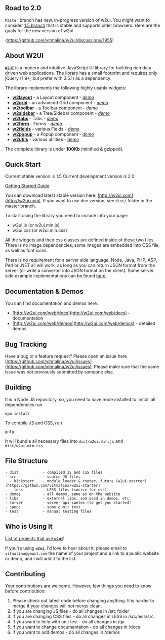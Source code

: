 ## Road to 2.0
`Master` branch has new, in-progress version of w2ui. You might want to consider [1.5 branch](https://github.com/vitmalina/w2ui/tree/w2ui-1.5) that is stable and supports older browsers. Here are the goals for the new version of w2ui.

(https://github.com/vitmalina/w2ui/discussions/1955)

## About W2UI

**[`W2UI`](http://w2ui.com)** is a modern and intuitive JavaScript UI library for building rich data-driven web applications. The library has
a small footprint and requires only jQuery (1.9+, but prefer with 3.5.1) as a dependency.

The library implements the following highly usable widgets:

* **[w2layout](http://w2ui.com/web/docs/1.5/layout)** - a Layout component - *[demo](http://w2ui.com/web/demo/layout)*
* **[w2grid](http://w2ui.com/web/docs/1.5/layout/grid)** - an advanced Grid component - *[demo](http://w2ui.com/web/demo/grid)*
* **[w2toolbar](http://w2ui.com/web/docs/1.5/toolbar)** - a Toolbar component - *[demo](http://w2ui.com/web/demo/toolbar)*
* **[w2sidebar](http://w2ui.com/web/docs/1.5/sidebar)** - a Tree/Sidebar component - *[demo](http://w2ui.com/web/demo/sidebar)*
* **[w2tabs](http://w2ui.com/web/docs/1.5/tabs)** - Tabs - *[demo](http://w2ui.com/web/demo/tabs)*
* **[w2form](http://w2ui.com/web/docs/1.5/form)** - Forms - *[demo](http://w2ui.com/web/demo/form)*
* **[w2fields](http://w2ui.com/web/docs/1.5/fields)** - various Fields - *[demo](http://w2ui.com/web/demo/fields)*
* **[w2popup](http://w2ui.com/web/docs/1.5/popup)** - a Popup component - *[demo](http://w2ui.com/web/demo/popup)*
* **[w2utils](http://w2ui.com/web/docs/1.5/utils)** - various utilities - *[demo](http://w2ui.com/web/demo/utils)*

The complete library is under **100Kb** (minified & gzipped).

## Quick Start

Current stable version is 1.5
Current development version is 2.0

[Getting Started Guide](http://w2ui.com/web/get-started)

You can download latest stable version here: [http://w2ui.com](http://w2ui.com). If you want to use dev version, see `dist/` folder in the master branch.

To start using the library you need to include into your page:

- w2ui.js (or w2ui.min.js)
- w2ui.css (or w2ui.min.css)

All the widgets and their css classes are defined inside of these two files. There is no image dependencies, some images
are embedded into CSS file, as well as font icons.

There is no requirement for a server side language. Node, Java, PHP, ASP, Perl or .NET all will work, as long as you can
return JSON format from the server (or write a converter into JSON format on the client). Some server side example implementations
can be found [here](https://github.com/vitmalina/w2ui/tree/master/server).

## Documentation & Demos

You can find documentation and demos here:

* [http://w2ui.com/web/docs](http://w2ui.com/web/docs) - documentation
* [http://w2ui.com/web/demos](http://w2ui.com/web/demos) - detailed demos


## Bug Tracking

Have a bug or a feature request? Please open an issue here [https://github.com/vitmalina/w2ui/issues](https://github.com/vitmalina/w2ui/issues).
Please make sure that the same issue was not previously submitted by someone else.

## Building

It is a Node.JS repository, so, you need to have node installed to install all dependencies run

```
npm install
```

To compile JS and CSS, run
```
gulp
```

It will bundle all necessary files into `dist/w2ui.min.js` and `dist/w2ui.min.css`

## File Structure

```
- dist           - compiled JS and CSS files
- src            - source JS files
  - kickstart    - module loader & router, future (w2ui-starter) [https://github.com/vitmalina/w2ui-starter]
  - less         - LESS files (source for css)
- demos          - all demos, same as on the website
- libs           - external libs, som used in demos, etc.
- server         - server api samles (to get you started)
- specs          - some qunit test
- test           - manual testing files
```

## Who is Using It

[List of projects that use **`w2ui`**](https://github.com/vitmalina/w2ui/wiki/Projects-that-use-w2ui)!

If you're using **`w2ui`**, I'd love to hear about it, please email to `vitmalina@gmail.com` the name of your project and a link to a public website or demo, and I will add it to the list.

## Contributing

Your contributions are welcome. However, few things you need to know before contribution:

1. Please check out latest code before changing anything. It is harder to merge if your changes will not merge clean.
2. If you are changing JS files - do all changes in /src folder
3. If you are changing CSS files - do all changes in LESS in /src/less/src
4. If you want to help with unit test - do all changes in /qa
5. If you want to change documentation - do all changes in /docs
6. If you want to add demos - do all changes in /demos